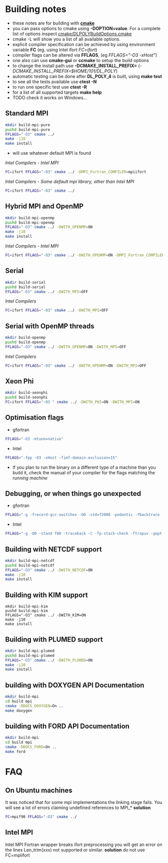 # Building notes
* these notes are for building with [**cmake**](https://cmake.org)
* you can pass options to cmake using **-DOPTION=value**. For a complete list of options inspect [cmake/DLPOLYBuildOptions.cmake](cmake/DLPOLYBuildOptions.cmake)
* cmake -L <path to CMakeLists.txt> will show you a list of all available options.
* explicit compiler specification can be achieved by using environment variable **FC** (eg. using Intel ifort *FC=ifort*)
* compiler flags can be altered via **FFLAGS**, (eg *FFLAGS="-O3 -xHost"*)
* one also can use **cmake-gui** or **ccmake** to setup the build options
* to change the install path use **-DCMAKE_INSTALL_PREFIX=<path>** (*-DCMAKE_INSTALL_PREFIX=$HOME/101/DL_POLY*)
* automatic testing can be done after **DL_POLY_4** is built, using **make test**
* to see all the tests available use **ctest -N**
* to run one specific test use **ctest -R <TESTNAME>**
* for a list of all supported targets **make help**
* TODO check it works on Windows...

## Standard MPI
```sh
mkdir build-mpi-pure
pushd build-mpi-pure
FFLAGS="-O3" cmake ../
make -j10
make install
```
* will use whatever default MPI is found

*Intel Compilers - Intel MPI*
```sh
FC=ifort FFLAGS="-O3" cmake ../ -DMPI_Fortran_COMPILER=mpiifort 
```
*Intel Compilers - Some default mpi library, other than Intel MPI*
```sh
FC=ifort FFLAGS="-O3" cmake ../ 
```

## Hybrid MPI and OpenMP
```sh
mkdir build-mpi-openmp
pushd build-mpi-openmp
FFLAGS="-O3" cmake ../ -DWITH_OPENMP=ON
make -j10
make install
```
*Intel Compilers - Intel MPI*
```sh
FC=ifort FFLAGS="-O3" cmake ../ -DWITH_OPENMP=ON -DMPI_Fortran_COMPILER=mpiifort
```

## Serial
```sh
mkdir build-serial
pushd build-serial
FFLAGS="-O3" cmake ../ -DWITH_MPI=OFF
```
*Intel Compilers*
```sh
FC=ifort FFLAGS="-O3" cmake ../ -DWITH_MPI=OFF
```

## Serial with OpenMP threads
```sh
mkdir build-openmp
pushd build-openmp
FFLAGS="-O3" cmake ../ -DWITH_OPENMP=ON -DWITH_MPI=OFF
```
*Intel Compilers*
```sh
FC=ifort FFLAGS="-O3" cmake ../ -DWITH_OPENMP=ON -DWITH_MPI=OFF
```
## Xeon Phi
```sh
mkdir build-xeonphi
pushd build-xeonphi
FC=ifort FFLAGS="-O3 " cmake ../ -DWITH_PHI=ON -DWITH_MPI=ON
```

## Optimisation flags
* gfortran

```sh
FFLAGS="-O3 -mtune=native"
```

* Intel

```sh
FFLAGS="-fpp -O3 -xHost -fimf-domain-exclusion=15"
```

* If you plan to run the binary on a different type of a machine than you build it, check the manual of your compiler
for the flags matching the _running machine_

## Debugging, or when things go unexpected
* gfortran

```sh
FFLAGS="-g -frecord-gcc-switches -O0 -std=f2008 -pedantic -fbacktrace -fcheck=all -finit-integer=2147483647 -finit-real=snan -finit-logical=true -finit-character=42 -finit-derived -ffpe-trap=invalid,zero,overflow -fdump-core -fstack-protector-all -Wall -pipe"
```
* Intel

```sh
FFLAGS="-g -O0 -stand f08 -traceback -C -fp-stack-check -ftrapuv -qopt-report=5 -init=snan -init=arrays"
```

## Building with NETCDF support
```sh
mkdir build-mpi-netcdf
pushd build-mpi-netcdf
FFLAGS="-O3" cmake ../ -DWITH_NETCDF=ON
make -j10
make install
```

## Building with KIM support
```
mkdir build-mpi-kim
pushd build-mpi-kim
FFLAGS="-O3" cmake ../ -DWITH_KIM=ON
make -j10
make install
```

## Building with PLUMED support
```sh
mkdir build-mpi-plumed
pushd build-mpi-plumed
FFLAGS="-O3" cmake ../ -DWITH_PLUMED=ON
make -j10
make install
```

## building with DOXYGEN API Documentation 

```sh
mkdir build-mpi
cd build mpi
cmake -DDOCS_DOXYGEN=On ..
make doxygen
```

## building with FORD API Documentation 

```sh
mkdir build-mpi
cd build mpi
cmake -DDOCS_FORD=On ..
make ford
```

# FAQ

## On Ubuntu machines

It was noticed that for some mpi implementations the linking stage fails. You will see a lot of errors claiming undefined references to MPI_*
**solution**

```sh
FC=mpif90 FFLAGS="-O3" cmake ../
```

## Intel MPI

Intel MPI Fortran wrapper breaks ifort preprocessing
you will get an error on the lines Len_trim(xxx) not supported or similar.
**solution**
do not use FC=mpiifort
